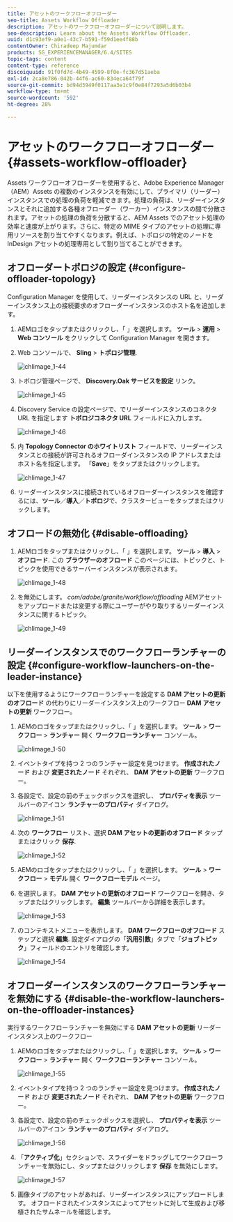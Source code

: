```yaml
---
title: アセットのワークフローオフローダー
seo-title: Assets Workflow Offloader
description: アセットのワークフローオフローダーについて説明します。
seo-description: Learn about the Assets Workflow Offloader.
uuid: d1c93ef9-a0e1-43c7-b591-f59d1ee4f88b
contentOwner: Chiradeep Majumdar
products: SG_EXPERIENCEMANAGER/6.4/SITES
topic-tags: content
content-type: reference
discoiquuid: 91f0fd7d-4b49-4599-8f0e-fc367d51aeba
exl-id: 2ca8e786-042b-44f6-ac60-834eca64f79f
source-git-commit: bd94d3949f0117aa3e1c9f0e84f7293a5d6b03b4
workflow-type: tm+mt
source-wordcount: '592'
ht-degree: 28%

---
```


# アセットのワークフローオフローダー{#assets-workflow-offloader}

Assets ワークフローオフローダーを使用すると、Adobe Experience Manager（AEM）Assets の複数のインスタンスを有効にして、プライマリ（リーダー）インスタンスでの処理の負荷を軽減できます。処理の負荷は、リーダーインスタンスとそれに追加する各種オフローダー（ワーカー）インスタンスの間で分散されます。アセットの処理の負荷を分散すると、AEM Assets でのアセット処理の効率と速度が上がります。さらに、特定の MIME タイプのアセットの処理に専用リソースを割り当てやすくなります。例えば、トポロジの特定のノードを InDesign アセットの処理専用として割り当てることができます。

## オフローダートポロジの設定 {#configure-offloader-topology}

Configuration Manager を使用して、リーダーインスタンスの URL と、リーダーインスタンス上の接続要求のオフローダーインスタンスのホスト名を追加します。

1. AEMロゴをタップまたはクリックし、「 」を選択します。 **ツール** > **運用** > **Web コンソール** をクリックして Configuration Manager を開きます。
1. Web コンソールで、 **Sling** >  **トポロジ管理**.

   ![chlimage_1-44](assets/chlimage_1-44.png)

1. トポロジ管理ページで、 **Discovery.Oak サービスを設定** リンク。

   ![chlimage_1-45](assets/chlimage_1-45.png)

1. Discovery Service の設定ページで、でリーダーインスタンスのコネクタ URL を指定します **トポロジコネクタ URL** フィールドに入力します。

   ![chlimage_1-46](assets/chlimage_1-46.png)

1. 内 **Topology Connector のホワイトリスト** フィールドで、リーダーインスタンスとの接続が許可されるオフローダインスタンスの IP アドレスまたはホスト名を指定します。 「**Save**」をタップまたはクリックします。

   ![chlimage_1-47](assets/chlimage_1-47.png)

1. リーダーインスタンスに接続されているオフローダーインスタンスを確認するには、**ツール**／**導入**／**トポロジ**&#x200B;で、クラスタービューをタップまたはクリックします。

## オフロードの無効化 {#disable-offloading}

1. AEMロゴをタップまたはクリックし、「 」を選択します。 **ツール** > **導入** > **オフロード**. この **ブラウザーのオフロード** このページには、トピックと、トピックを使用できるサーバーインスタンスが表示されます。

   ![chlimage_1-48](assets/chlimage_1-48.png)

1. を無効にします。 *com/adobe/granite/workflow/offloading* AEMアセットをアップロードまたは変更する際にユーザーがやり取りするリーダーインスタンスに関するトピック。

   ![chlimage_1-49](assets/chlimage_1-49.png)

## リーダーインスタンスでのワークフローランチャーの設定 {#configure-workflow-launchers-on-the-leader-instance}

以下を使用するようにワークフローランチャーを設定する **DAM アセットの更新のオフロード** の代わりにリーダーインスタンス上のワークフロー **DAM アセットの更新** ワークフロー。

1. AEMのロゴをタップまたはクリックし、「 」を選択します。 **ツール** > **ワークフロー** > **ランチャー** 開く **ワークフローランチャー** コンソール。

   ![chlimage_1-50](assets/chlimage_1-50.png)

1. イベントタイプを持つ 2 つのランチャー設定を見つけます。 **作成されたノード** および **変更されたノード** それぞれ、 **DAM アセットの更新** ワークフロー。
1. 各設定で、設定の前のチェックボックスを選択し、 **プロパティを表示** ツールバーのアイコン **ランチャーのプロパティ** ダイアログ。

   ![chlimage_1-51](assets/chlimage_1-51.png)

1. 次の **ワークフロー** リスト、選択 **DAM アセットの更新のオフロード** タップまたはクリック **保存**.

   ![chlimage_1-52](assets/chlimage_1-52.png)

1. AEMのロゴをタップまたはクリックし、「 」を選択します。 **ツール** > **ワークフロー** > **モデル** 開く **ワークフローモデル** ページ。
1. を選択します。 **DAM アセットの更新のオフロード** ワークフローを開き、タップまたはクリックします。 **編集** ツールバーから詳細を表示します。

   ![chlimage_1-53](assets/chlimage_1-53.png)

1. のコンテキストメニューを表示します。 **DAM ワークフローのオフロード** ステップと選択 **編集**. 設定ダイアログの「**汎用引数**」タブで「**ジョブトピック**」フィールドのエントリを確認します。

   ![chlimage_1-54](assets/chlimage_1-54.png)

## オフローダーインスタンスのワークフローランチャーを無効にする {#disable-the-workflow-launchers-on-the-offloader-instances}

実行するワークフローランチャーを無効にする **DAM アセットの更新** リーダーインスタンス上のワークフロー

1. AEMのロゴをタップまたはクリックし、「 」を選択します。 **ツール** > **ワークフロー** > **ランチャー** 開く **ワークフローランチャー** コンソール。

   ![chlimage_1-55](assets/chlimage_1-55.png)

1. イベントタイプを持つ 2 つのランチャー設定を見つけます。 **作成されたノード** および **変更されたノード** それぞれ、 **DAM アセットの更新** ワークフロー。
1. 各設定で、設定の前のチェックボックスを選択し、 **プロパティを表示** ツールバーのアイコン **ランチャーのプロパティ** ダイアログ。

   ![chlimage_1-56](assets/chlimage_1-56.png)

1. 「**アクティブ化**」セクションで、スライダーをドラッグしてワークフローランチャーを無効にし、タップまたはクリックします **保存** を無効にします。

   ![chlimage_1-57](assets/chlimage_1-57.png)

1. 画像タイプのアセットがあれば、リーダーインスタンスにアップロードします。 オフロードされたインスタンスによってアセットに対して生成および移植されたサムネールを確認します。

